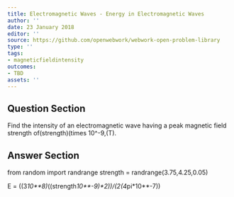 ```yaml
---
title: Electromagnetic Waves - Energy in Electromagnetic Waves
author: ''
date: 23 January 2018
editor: ''
source: https://github.com/openwebwork/webwork-open-problem-library
type: ''
tags:
- magneticfieldintensity
outcomes:
- TBD
assets: ''
---
```


## Question Section 

Find the intensity of an electromagnetic wave having a peak magnetic field strength of(strength)(times 10^-9,(T).



## Answer Section

from random import randrange
strength = randrange(3.75,4.25,0.05)

E = ((3*10**8)*((strength*10**-9)**2))/(2*(4*pi*10**-7))